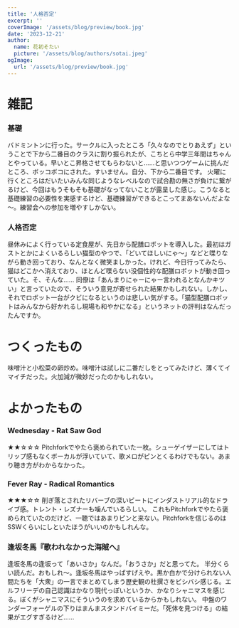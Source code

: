 ```yaml
---
title: '人格否定'
excerpt: ''
coverImage: '/assets/blog/preview/book.jpg'
date: '2023-12-21'
author:
  name: 花初そたい
  picture: '/assets/blog/authors/sotai.jpeg'
ogImage:
  url: '/assets/blog/preview/book.jpg'
---
```

# 雑記
### 基礎
バドミントンに行った。サークルに入ったところ「久々なのでとりあえず」ということで下から二番目のクラスに割り振られたが、こちとら中学三年間はちゃんとやっている。早いとこ昇格させてもらわないと……と思いつつゲームに挑んだところ、ボッコボコにされた。すいません。自分、下から二番目です。
火曜に行くところはだいたいみんな同じようなレベルなので試合勘の無さが負けに繋がるけど、今回はもうそもそも基礎がなってないことが露呈した感じ。こうなると基礎練習の必要性を実感するけど、基礎練習ができるとこってまあないんだよな～。練習会への参加を増やすしかない。

### 人格否定
昼休みによく行っている定食屋が、先日から配膳ロボットを導入した。最初はガストとかによくいるらしい猫型のやつで、「どいてほしいにゃ～」などと喋りながら動き回っており、なんとなく微笑ましかった。けれど、今日行ってみたら、猫はどこかへ消えており、ほとんど喋らない没個性的な配膳ロボットが動き回っていた。そ、そんな……
同僚は「あんまりにゃーにゃー言われるとなんかキツい」と言っていたので、そういう意見が寄せられた結果かもしれない。しかし、それでロボット一台がクビになるというのは悲しい気がする。「猫型配膳ロボットはみんなから好かれるし現場も和やかになる」というネットの評判はなんだったんですか。

# つくったもの
味噌汁と小松菜の卵炒め。味噌汁は試しに二番だしをとってみたけど、薄くてイマイチだった。火加減が微妙だったのかもしれない。

# よかったもの
### Wednesday - Rat Saw God
★★☆☆☆
Pitchforkでやたら褒められていた一枚。シューゲイザーにしてはトリップ感もなくボーカルが浮いていて、歌メロがピンとくるわけでもない。あまり聴き方がわからなかった。

### Fever Ray - Radical Romantics
★★★☆☆
削ぎ落とされたリバーブの深いビートにインダストリアル的なドライブ感。トレント・レズナーも噛んでいるらしい。
これもPitchforkでやたら褒められていたのだけど、一聴ではあまりピンと来ない。Pitchforkを信じるのはSSWくらいにしといたほうがいいのかもしれんな。

### 逢坂冬馬『歌われなかった海賊へ』
逢坂冬馬の逢坂って「あいさか」なんだ。「おうさか」だと思ってた。
半分くらい読んだ。おもしれ～。逢坂冬馬はやっぱすげえや。黒か白かで分けられない人間たちを「大衆」の一言でまとめてしまう歴史観の杜撰さをビシバシ感じる。エルフリーデの自己認識はかなり現代っぽいというか、かなりシャニマスを感じる。ぼくがシャニマスにそういうのを求めているからかもしれない。
中盤のワンダーフォーゲルの下りはまんまスタンドバイミーだ。「死体を見つける」の結果がエグすぎるけど……